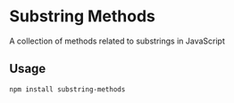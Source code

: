 # Substring Methods
A collection of methods related to substrings in JavaScript

## Usage

```
npm install substring-methods
```
